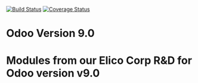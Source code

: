 [![Build Status](https://travis-ci.com/Elico-Corp/odoo-addons.svg?token=YBxZdxFiGehQQsBUqvor&branch=8.0)](https://travis-ci.com/Elico-Corp/odoo-addons)
[![Coverage Status](https://coveralls.io/repos/github/Elico-Corp/odoo-addons/badge.svg?branch=8.0&t=TODO)](https://coveralls.io/github/Elico-Corp/odoo-addons?branch=8.0)

# Odoo Version 9.0
# Modules from our Elico Corp R&D for Odoo version v9.0
